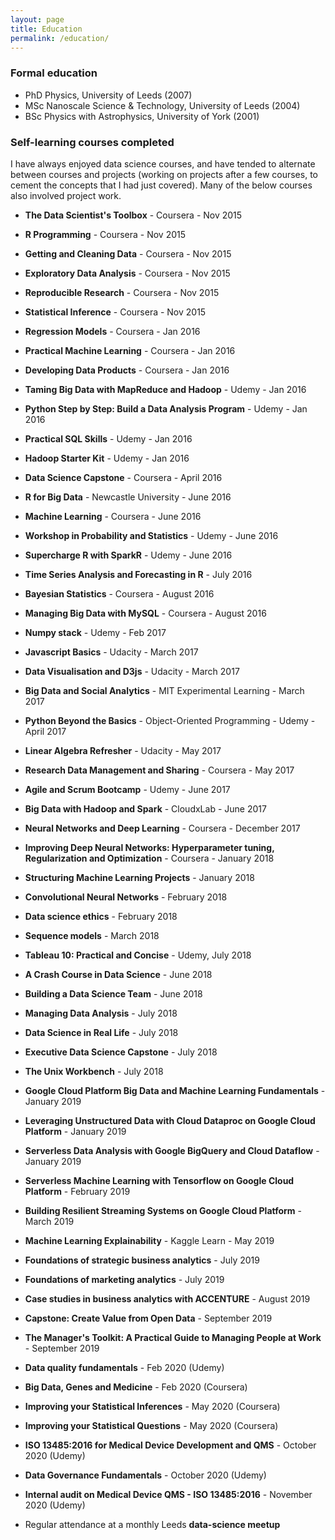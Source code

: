 ```yaml
---
layout: page
title: Education
permalink: /education/
---
```


### Formal education

- PhD Physics, University of Leeds (2007)
- MSc Nanoscale Science & Technology, University of Leeds (2004)
- BSc Physics with Astrophysics, University of York (2001)

### Self-learning courses completed

I have always enjoyed data science courses, and have tended to alternate between courses and projects (working on projects after a few courses, to cement the concepts that I had just covered). Many of the below courses also involved project work.

- **The Data Scientist's Toolbox** - Coursera - Nov 2015
- **R Programming** - Coursera - Nov 2015
- **Getting and Cleaning Data** - Coursera - Nov 2015
- **Exploratory Data Analysis** - Coursera - Nov 2015
- **Reproducible Research** - Coursera - Nov 2015
- **Statistical Inference** - Coursera - Nov 2015
- **Regression Models** - Coursera - Jan 2016
- **Practical Machine Learning** - Coursera - Jan 2016
- **Developing Data Products** - Coursera - Jan 2016
- **Taming Big Data with MapReduce and Hadoop** - Udemy - Jan 2016
- **Python Step by Step: Build a Data Analysis Program** - Udemy - Jan 2016
- **Practical SQL Skills** - Udemy - Jan 2016
- **Hadoop Starter Kit** - Udemy - Jan 2016
- **Data Science Capstone** - Coursera - April 2016
- **R for Big Data** - Newcastle University - June 2016
- **Machine Learning** - Coursera - June 2016
- **Workshop in Probability and Statistics** - Udemy - June 2016
- **Supercharge R with SparkR** - Udemy - June 2016
- **Time Series Analysis and Forecasting in R** - July 2016
- **Bayesian Statistics** - Coursera - August 2016
- **Managing Big Data with MySQL** - Coursera - August 2016
- **Numpy stack** - Udemy - Feb 2017
- **Javascript Basics** - Udacity - March 2017
- **Data Visualisation and D3js** - Udacity - March 2017
- **Big Data and Social Analytics** - MIT Experimental Learning - March 2017
- **Python Beyond the Basics** - Object-Oriented Programming - Udemy - April 2017
- **Linear Algebra Refresher** - Udacity - May 2017
- **Research Data Management and Sharing** - Coursera - May 2017
- **Agile and Scrum Bootcamp** - Udemy - June 2017
- **Big Data with Hadoop and Spark** - CloudxLab - June 2017
- **Neural Networks and Deep Learning** - Coursera - December 2017
- **Improving Deep Neural Networks: Hyperparameter tuning, Regularization and Optimization** - Coursera - January 2018
- **Structuring Machine Learning Projects** - January 2018
- **Convolutional Neural Networks** - February 2018
- **Data science ethics** - February 2018
- **Sequence models** - March 2018
- **Tableau 10: Practical and Concise** - Udemy, July 2018
- **A Crash Course in Data Science** - June 2018
- **Building a Data Science Team** - June 2018
- **Managing Data Analysis** - July 2018
- **Data Science in Real Life** - July 2018
- **Executive Data Science Capstone** - July 2018
- **The Unix Workbench** - July 2018
- **Google Cloud Platform Big Data and Machine Learning Fundamentals** - January 2019
- **Leveraging Unstructured Data with Cloud Dataproc on Google Cloud Platform** - January 2019
- **Serverless Data Analysis with Google BigQuery and Cloud Dataflow** - January 2019
- **Serverless Machine Learning with Tensorflow on Google Cloud Platform** - February 2019
- **Building Resilient Streaming Systems on Google Cloud Platform** - March 2019
- **Machine Learning Explainability** - Kaggle Learn - May 2019
- **Foundations of strategic business analytics** - July 2019
- **Foundations of marketing analytics** - July 2019
- **Case studies in business analytics with ACCENTURE** - August 2019
- **Capstone: Create Value from Open Data** - September 2019
- **The Manager's Toolkit: A Practical Guide to Managing People at Work** - September 2019
- **Data quality fundamentals** - Feb 2020 (Udemy)
- **Big Data, Genes and Medicine** - Feb 2020 (Coursera)
- **Improving your Statistical Inferences** - May 2020 (Coursera)
- **Improving your Statistical Questions** - May 2020 (Coursera)
- **ISO 13485:2016 for Medical Device Development and QMS** - October 2020 (Udemy)
- **Data Governance Fundamentals** - October 2020 (Udemy)
- **Internal audit on Medical Device QMS - ISO 13485:2016** - November 2020 (Udemy)

-	Regular attendance at a monthly Leeds **data-science meetup**
